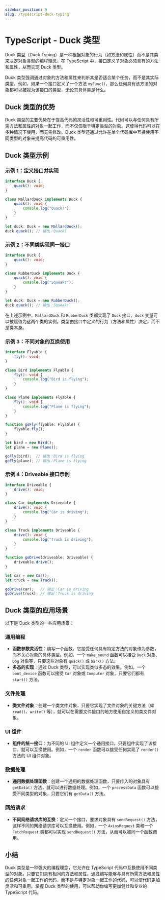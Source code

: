 ```yaml
---
sidebar_position: 9
slug: /typescript-duck-typing
---
```


# TypeScript - Duck 类型

Duck 类型（Duck Typing）是一种根据对象的行为（如方法和属性）而不是其类来决定对象类型的编程理念。在 TypeScript 中，接口定义了对象必须具有的方法和属性，从而实现 Duck 类型。

Duck 类型强调通过对象的方法和属性来判断其是否适合某个任务，而不是其实际类型。例如，如果一个接口定义了一个方法 `myFunc()`，那么任何具有该方法的对象都可以被视为该接口的类型，无论其具体类是什么。



## Duck 类型的优势

Duck 类型的主要优势在于提高代码的灵活性和可重用性。代码可以与任何具有所需方法和属性的对象一起工作，而不仅仅限于特定类型的对象。这使得代码可以在多种情况下使用，而无需修改。Duck 类型还通过允许在单个代码库中互换使用不同类型的对象来提高代码的可重用性。



## Duck 类型示例

### 示例 1：定义接口并实现

```typescript showLineNumbers
interface Duck {
    quack(): void;
}

class MallardDuck implements Duck {
    quack(): void {
        console.log("Quack!");
    }
}

let duck: Duck = new MallardDuck();
duck.quack(); // 输出：Quack!
```



### 示例 2：不同类实现同一接口

```typescript showLineNumbers
interface Duck {
    quack(): void;
}

class RubberDuck implements Duck {
    quack(): void {
        console.log("Squeak!");
    }
}

let duck: Duck = new RubberDuck();
duck.quack(); // 输出：Squeak!
```

在上述示例中，`MallardDuck` 和 `RubberDuck` 类都实现了 `Duck` 接口，`duck` 变量可以被赋值为这两个类的实例。类型由接口中定义的行为（方法和属性）决定，而不是类本身。



### 示例 3：不同对象的互换使用

```typescript showLineNumbers
interface Flyable {
    fly(): void;
}

class Bird implements Flyable {
    fly(): void {
        console.log("Bird is flying");
    }
}

class Plane implements Flyable {
    fly(): void {
        console.log("Plane is flying");
    }
}

function goFly(flyable: Flyable) {
    flyable.fly();
}

let bird = new Bird();
let plane = new Plane();

goFly(bird);  // 输出：Bird is flying
goFly(plane); // 输出：Plane is flying
```



### 示例 4：Driveable 接口示例

```typescript showLineNumbers
interface Driveable {
    drive(): void;
}

class Car implements Driveable {
    drive(): void {
        console.log("Car is driving");
    }
}

class Truck implements Driveable {
    drive(): void {
        console.log("Truck is driving");
    }
}

function goDrive(driveable: Driveable) {
    driveable.drive();
}

let car = new Car();
let truck = new Truck();

goDrive(car);   // 输出：Car is driving
goDrive(truck); // 输出：Truck is driving
```



## Duck 类型的应用场景

以下是 Duck 类型的一些应用场景：

### 通用编程

- **函数参数灵活性**：编写一个函数，它接受任何具有特定方法的对象作为参数，而不关心对象的具体类型。例如，一个 `make_sound` 函数可以接受 `Duck` 对象、`Dog` 对象等，只要这些对象有 `quack()` 或 `bark()` 方法。
- **多态的实现**：通过 Duck 类型，可以实现类似多态的效果。例如，一个 `boot_device` 函数可以接受 `Car` 对象或 `Computer` 对象，只要它们都有 `start()` 方法。

### 文件处理

- **类文件对象**：创建一个类文件对象，只要它实现了文件对象的关键方法（如 `read()`、`write()` 等），就可以在需要文件接口的地方使用自定义的类文件对象。

### UI 组件

- **组件的统一接口**：为不同的 UI 组件定义一个通用接口，只要组件实现了该接口，就可以互换使用。例如，一个 `render` 函数可以接受任何实现了 `render()` 方法的 UI 组件对象。

### 数据处理

- **通用数据处理函数**：创建一个通用的数据处理函数，只要传入的对象具有 `getData()` 方法，就可以进行数据处理。例如，一个 `processData` 函数可以接受不同类型的对象，只要它们有 `getData()` 方法。

### 网络请求

- **不同网络请求库的互换**：定义一个接口，要求对象具有 `sendRequest()` 方法，这样不同的网络请求库可以互换使用。例如，一个 `AxiosRequest` 类和一个 `FetchRequest` 类都可以实现 `sendRequest()` 方法，从而可以被同一个函数调用。



## 小结

Duck 类型是一种强大的编程理念，它允许在 TypeScript 代码中互换使用不同类型的对象，只要它们具有相同的方法和属性。通过编写能够与具有所需方法和属性的任何对象一起工作的代码，而不是与特定对象一起工作的代码，可以使代码更加灵活和可重用。掌握 Duck 类型的使用，可以帮助你编写更加健壮和专业的 TypeScript 代码。

